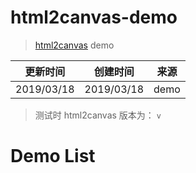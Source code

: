 # html2canvas-demo

> [html2canvas](https://github.com/niklasvh/html2canvas) demo

|更新时间|创建时间|来源|
|--|--|--|
|2019/03/18|2019/03/18|demo|

> 测试时 html2canvas 版本为： `v`

# Demo List

